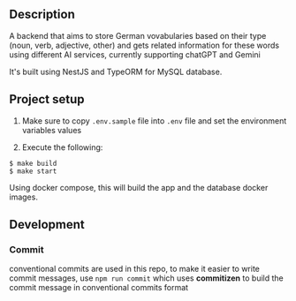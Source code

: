 ## Description

A backend that aims to store German vovabularies based on their type (noun, verb, adjective, other) and gets related information for these words using different AI services, currently supporting chatGPT and Gemini

It's built using NestJS and TypeORM for MySQL database.

## Project setup

1. Make sure to copy `.env.sample` file into `.env` file and set the environment variables values

2. Execute the following:

```make
$ make build
$ make start
```
Using docker compose, this will build the app and the database docker images.

## Development

### Commit
conventional commits are used in this repo, to make it easier to write commit messages, use `npm run commit` which uses **commitizen** to build the commit message in conventional commits format